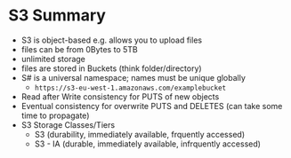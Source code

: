 # S3 Summary
- S3 is object-based e.g. allows you to upload files
- files can be from 0Bytes to 5TB
- unlimited storage
- files are stored in Buckets (think folder/directory)
- S# is a universal namespace; names must be unique globally
  - `https://s3-eu-west-1.amazonaws.com/examplebucket`
- Read after Write consistency for PUTS of new objects
- Eventual consistency for overwrite PUTS and DELETES (can take some time to propagate)
- S3 Storage Classes/Tiers
    - S3 (durability, immediately available, frquently accessed)
    - S3 - IA (durable, immediately available, infrquently accessed)